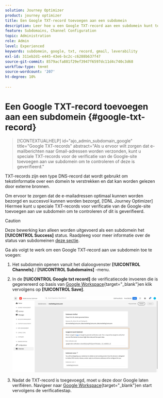 ```yaml
---
solution: Journey Optimizer
product: journey optimizer
title: Een Google TXT-record toevoegen aan een subdomein
description: Leer hoe u een Google TXT-record aan een subdomein kunt toevoegen
feature: Subdomains, Channel Configuration
topic: Administration
role: Admin
level: Experienced
keywords: subdomein, google, txt, record, gmail, leverability
exl-id: 311eb2d1-e445-43e6-bc2c-c6288b637f47
source-git-commit: 8579acfa881f29ef3947f6597dc11d4c740c3d68
workflow-type: tm+mt
source-wordcount: '207'
ht-degree: 10%

---
```


# Een Google TXT-record toevoegen aan een subdomein {#google-txt-record}

>[!CONTEXTUALHELP]
>id="ajo_admin_subdomain_google"
>title="Google TXT-records"
>abstract="Als u ervoor wilt zorgen dat e-mailberichten naar Gmail-adressen worden verzonden, kunt u speciale TXT-records voor de verificatie van de Google-site toevoegen aan uw subdomein om te controleren of deze is geverifieerd."

TXT-records zijn een type DNS-record dat wordt gebruikt om tekstinformatie over een domein te verstrekken en dat kan worden gelezen door externe bronnen.

Om ervoor te zorgen dat de e-mailadressen optimaal kunnen worden bezorgd en succesvol kunnen worden bezorgd, [!DNL Journey Optimizer] Hiermee kunt u speciale TXT-records voor verificatie van de Google-site toevoegen aan uw subdomein om te controleren of dit is geverifieerd.

>[!CAUTION]
>
> Deze bewerking kan alleen worden uitgevoerd als een subdomein het **[!UICONTROL Success]** status. Raadpleeg voor meer informatie over de status van subdomeinen [deze sectie](about-subdomain-delegation.md#access-delegated-subdomains).

Ga als volgt te werk om een Google TXT-record aan uw subdomein toe te voegen:

1. Het subdomein openen vanuit het dialoogvenster **[!UICONTROL Channels]** / **[!UICONTROL Subdomains]** -menu.

1. In de **[!UICONTROL Google txt record]** de verificatiecode invoeren die is gegenereerd op basis van [Google Workspace](https://support.google.com/a/answer/183895){target="_blank"}<!--G Suite Admin tools-->en klik vervolgens op **[!UICONTROL Save]**.

   ![](assets/subdomain-google-txt.png)

1. Nadat de TXT-record is toegevoegd, moet u deze door Google laten verifiëren. Navigeer naar [Google Workspace](https://support.google.com/a/answer/183895){target="_blank"}<!--G Suite Admin tools-->en start vervolgens de verificatiestap.

